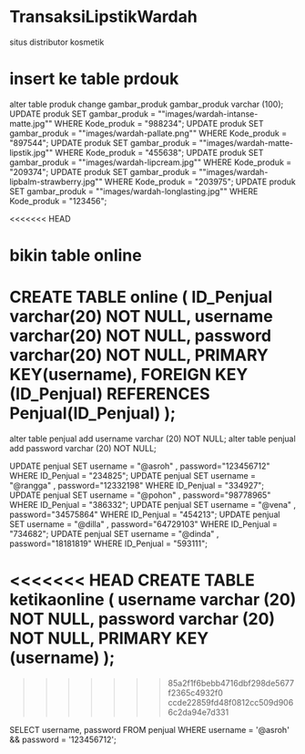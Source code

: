 # TransaksiLipstikWardah
situs distributor kosmetik 


# insert ke table prdouk

alter table produk change gambar_produk gambar_produk varchar (100);
UPDATE produk SET gambar_produk = "\"images/wardah-intanse-matte.jpg\"" 
WHERE Kode_produk = "988234";
UPDATE produk SET gambar_produk = "\"images/wardah-pallate.png\"" 
WHERE Kode_produk = "897544";
UPDATE produk SET gambar_produk = "\"images/wardah-matte-lipstik.jpg\"" 
WHERE Kode_produk = "455638";
UPDATE produk SET gambar_produk = "\"images/wardah-lipcream.jpg\"" 
WHERE Kode_produk = "209374";
UPDATE produk SET gambar_produk = "\"images/wardah-lipbalm-strawberry.jpg\"" 
WHERE Kode_produk = "203975";
UPDATE produk SET gambar_produk = "\"images/wardah-longlasting.jpg\"" 
WHERE Kode_produk = "123456";

<<<<<<< HEAD

# bikin table online
CREATE TABLE online (
    ID_Penjual varchar(20) NOT NULL,
    username varchar(20) NOT NULL,
    password varchar(20) NOT NULL,
    PRIMARY KEY(username),
    FOREIGN KEY (ID_Penjual) REFERENCES Penjual(ID_Penjual)
);
=======
alter table penjual add username varchar (20) NOT NULL;
alter table penjual add password varchar (20) NOT NULL;

UPDATE penjual SET username = "@asroh" , password="123456712"
WHERE ID_Penjual = "234825";
UPDATE penjual SET username = "@rangga" , password="12332198"
WHERE ID_Penjual = "334927";
UPDATE penjual SET username = "@pohon" , password="98778965"
WHERE ID_Penjual = "386332";
UPDATE penjual SET username = "@vena" , password="34575864"
WHERE ID_Penjual = "454213";
UPDATE penjual SET username = "@dilla" , password="64729103"
WHERE ID_Penjual = "734682";
UPDATE penjual SET username = "@dinda" , password="18181819"
WHERE ID_Penjual = "593111";

<<<<<<< HEAD
CREATE TABLE ketikaonline (
username varchar (20) NOT NULL,
password varchar (20) NOT NULL,
PRIMARY KEY (username)
);
=======
>>>>>>> 85a2f1f6bebb4716dbf298de5677f2365c4932f0
>>>>>>> ccde22859fd48f0812cc509d9066c2da94e7d331


SELECT username, password FROM penjual WHERE username = '@asroh' && password = '123456712';
